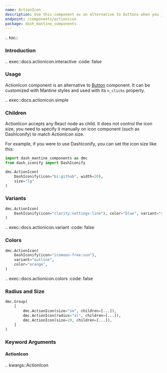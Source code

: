 ```yaml
---
name: ActionIcon
description: Use this component as an alternative to buttons when you just want to use an icon.
endpoint: /components/actionicon
package: dash_mantine_components
---
```


.. toc::

### Introduction

.. exec::docs.actionicon.interactive
    :code: false

### Usage

ActionIcon component is an alternative to [Button](/components/button) component. It can be customized with Mantine styles and used with its
`n_clicks` property.

.. exec::docs.actionicon.simple

### Children

ActionIcon accepts any React node as child. It does not control the icon size, you need to specify it manually on icon
component (such as DashIconify) to match ActionIcon size.

For example, if you were to use DashIconify, you can set the icon size like this:

```python
import dash_mantine_components as dmc
from dash_iconify import DashIconify

dmc.ActionIcon(
    DashIconify(icon="bi:github", width=20),
    size="lg"
)
```

### Variants

```python
dmc.ActionIcon(
    DashIconify(icon="clarity:settings-line"), color="blue", variant="subtle"
)
```

.. exec::docs.actionicon.variant
    :code: false

### Colors

```python
dmc.ActionIcon(
    DashIconify(icon="icomoon-free:sun"),
    variant="outline",
    color="orange",
)
```

.. exec::docs.actionicon.colors
    :code: false

### Radius and Size

```python
dmc.Group(
    [
        dmc.ActionIcon(size="sm", children=[...]),
        dmc.ActionIcon(radius="xl", children=[...]),
        dmc.ActionIcon(size=20, children=[...]),
    ]
)
```

### Keyword Arguments

#### ActionIcon

.. kwargs::ActionIcon
